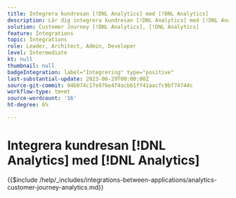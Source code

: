 ```yaml
---
title: Integrera kundresan [!DNL Analytics] med [!DNL Analytics]
description: Lär dig integrera kundresan [!DNL Analytics] med [!DNL Analytics].
solution: Customer Journey [!DNL Analytics], [!DNL Analytics]
feature: Integrations
topic: Integrations
role: Leader, Architect, Admin, Developer
level: Intermediate
kt: null
thumbnail: null
badgeIntegration: label="Integrering" type="positive"
last-substantial-update: 2023-06-29T00:00:00Z
source-git-commit: 94b074c17e976e4f4acbb1ff41aacfc9bf74744c
workflow-type: tm+mt
source-wordcount: '16'
ht-degree: 6%

---
```



# Integrera kundresan [!DNL Analytics] med [!DNL Analytics]

{{$include /help/_includes/integrations-between-applications/analytics-customer-journey-analytics.md}}
